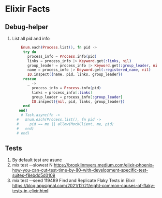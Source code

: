 # Elixir Facts

## Debug-helper

1) List all pid and info

    ``` elixir
        Enum.each(Process.list(), fn pid ->
         try do
           process_info = Process.info(pid)
           links = process_info |> Keyword.get(:links, nil)
           group_leader = process_info |> Keyword.get(:group_leader, nil)
           name = process_info |> Keyword.get(:registered_name, nil)
           IO.inspect({name, pid, links, group_leader})
         rescue
           _ ->
             process_info = Process.info(pid)
             links = process_info[:links]
             group_leader = process_info[:group_leader]
             IO.inspect({nil, pid, links, group_leader})
         end
       end)
        # Task.async(fn ->
      #   Enum.each(Process.list(), fn pid ->
      #     pid == me || allow(MockClient, me, pid)
      #   end)
      # end)
    ```


## Tests
1) By default test are asunc 
2) mix test --slowest N https://brooklinmyers.medium.com/elixir-phoenix-how-you-can-cut-test-time-by-80-with-development-specific-test-suites-f8ebdd5d0109
3) mix test --seed 119489 Find and Replicate Flaky Tests in Elixir https://blog.appsignal.com/2021/12/21/eight-common-causes-of-flaky-tests-in-elixir.html
